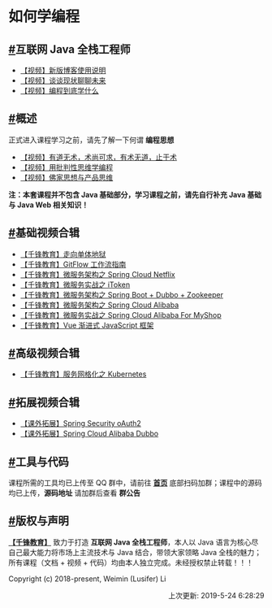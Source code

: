 # 如何学编程

## [#](https://funtl.com/zh/guide/#互联网-java-全栈工程师)互联网 Java 全栈工程师

- [【视频】新版博客使用说明](https://www.bilibili.com/video/av39594206/)
- [【视频】谈谈现状聊聊未来](https://www.bilibili.com/video/av46215472/)
- [【视频】编程到底学什么](https://www.bilibili.com/video/av53028038/)

## [#](https://funtl.com/zh/guide/#概述)概述

正式进入课程学习之前，请先了解一下何谓 **编程思想**

- [【视频】有道无术，术尚可求，有术无道，止于术](https://www.bilibili.com/video/av24437270/)
- [【视频】用批判性思维学编程](https://www.bilibili.com/video/av24437288/)
- [【视频】佛家思想与产品思维](https://www.bilibili.com/video/av24437300/)

**注：本套课程并不包含 Java 基础部分，学习课程之前，请先自行补充 Java 基础与 Java Web 相关知识！**

## [#](https://funtl.com/zh/guide/#基础视频合辑)基础视频合辑

- [【千锋教育】走向单体地狱](https://www.bilibili.com/video/av29299488)
- [【千锋教育】GitFlow 工作流指南](https://www.bilibili.com/video/av32575602)
- [【千锋教育】微服务架构之 Spring Cloud Netflix](https://www.bilibili.com/video/av29384041)
- [【千锋教育】微服务实战之 iToken](https://www.bilibili.com/video/av29882762)
- [【千锋教育】微服务架构之 Spring Boot + Dubbo + Zookeeper](https://www.bilibili.com/video/av35685648)
- [【千锋教育】微服务架构之 Spring Cloud Alibaba](https://www.bilibili.com/video/av40924228/)
- [【千锋教育】微服务实战之 Spring Cloud Alibaba For MyShop](https://www.bilibili.com/video/av44630160/)
- [【千锋教育】Vue 渐进式 JavaScript 框架](https://www.bilibili.com/video/av44230028/)

## [#](https://funtl.com/zh/guide/#高级视频合辑)高级视频合辑

- [【千锋教育】服务网格化之 Kubernetes](https://www.bilibili.com/video/av52359802/)

## [#](https://funtl.com/zh/guide/#拓展视频合辑)拓展视频合辑

- [【课外拓展】Spring Security oAuth2](https://www.bilibili.com/video/av48590637)
- [【课外拓展】Spring Cloud Alibaba Dubbo](https://www.bilibili.com/video/av46423549/)

## [#](https://funtl.com/zh/guide/#工具与代码)工具与代码

课程所需的工具均已上传至 QQ 群中，请前往 [**首页**](https://funtl.com/) 底部扫码加群；课程中的源码均已上传，**源码地址** 请加群后查看 **群公告**

## [#](https://funtl.com/zh/guide/#版权与声明)版权与声明

[**【千锋教育】**](http://www.mobiletrain.org/) 致力于打造 **互联网 Java 全栈工程师**，本人以 Java 语言为核心尽自己最大能力将市场上主流技术与 Java 结合，带领大家领略 Java 全栈的魅力；所有课程（文档 + 视频 + 代码）均由本人独立完成。未经授权禁止转载！！！

Copyright (c) 2018-present, Weimin (Lusifer) Li

<div style="text-align: right"> 上次更新: 2019-5-24 6:28:29 </div>